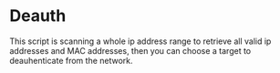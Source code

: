 # Deauth
This script is scanning a whole ip address range to retrieve all valid ip addresses and MAC addresses, then you can choose a target to deauhenticate from the network.
